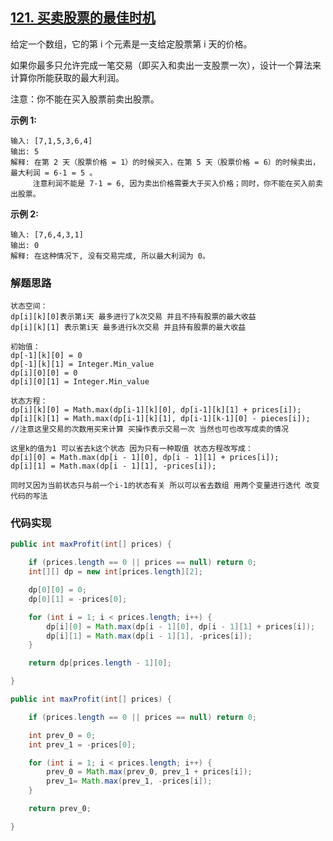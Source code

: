 ## [121. 买卖股票的最佳时机](https://leetcode-cn.com/problems/best-time-to-buy-and-sell-stock/)

给定一个数组，它的第 i 个元素是一支给定股票第 i 天的价格。

如果你最多只允许完成一笔交易（即买入和卖出一支股票一次），设计一个算法来计算你所能获取的最大利润。

注意：你不能在买入股票前卖出股票。

**示例 1:**

```
输入: [7,1,5,3,6,4]
输出: 5
解释: 在第 2 天（股票价格 = 1）的时候买入，在第 5 天（股票价格 = 6）的时候卖出，最大利润 = 6-1 = 5 。
     注意利润不能是 7-1 = 6, 因为卖出价格需要大于买入价格；同时，你不能在买入前卖出股票。
```

**示例 2:**

```
输入: [7,6,4,3,1]
输出: 0
解释: 在这种情况下, 没有交易完成, 所以最大利润为 0。
```

### 解题思路

```
状态空间：
dp[i][k][0]表示第i天 最多进行了k次交易 并且不持有股票的最大收益
dp[i][k][1] 表示第i天 最多进行k次交易 并且持有股票的最大收益

初始值：
dp[-1][k][0] = 0
dp[-1][k][1] = Integer.Min_value
dp[i][0][0] = 0
dp[i][0][1] = Integer.Min_value

状态方程：
dp[i][k][0] = Math.max(dp[i-1][k][0], dp[i-1][k][1] + prices[i]);
dp[i][k][1] = Math.max(dp[i-1][k][1], dp[i-1][k-1][0] - pieces[i]);
//注意这里交易的次数用买来计算 买操作表示交易一次 当然也可也改写成卖的情况

这里k的值为1 可以省去k这个状态 因为只有一种取值 状态方程改写成：
dp[i][0] = Math.max(dp[i - 1][0], dp[i - 1][1] + prices[i]);
dp[i][1] = Math.max(dp[i - 1][1], -prices[i]);

同时又因为当前状态只与前一个i-1的状态有关 所以可以省去数组 用两个变量进行迭代 改变代码的写法
```

###  代码实现

```java
public int maxProfit(int[] prices) {

    if (prices.length == 0 || prices == null) return 0;
    int[][] dp = new int[prices.length][2];

    dp[0][0] = 0;
    dp[0][1] = -prices[0];

    for (int i = 1; i < prices.length; i++) {
        dp[i][0] = Math.max(dp[i - 1][0], dp[i - 1][1] + prices[i]);
        dp[i][1] = Math.max(dp[i - 1][1], -prices[i]);
    }

    return dp[prices.length - 1][0];

}
```

```java
public int maxProfit(int[] prices) {

    if (prices.length == 0 || prices == null) return 0;

    int prev_0 = 0;
    int prev_1 = -prices[0];

    for (int i = 1; i < prices.length; i++) {
        prev_0 = Math.max(prev_0, prev_1 + prices[i]);
        prev_1= Math.max(prev_1, -prices[i]);
    }

    return prev_0;

}
```



